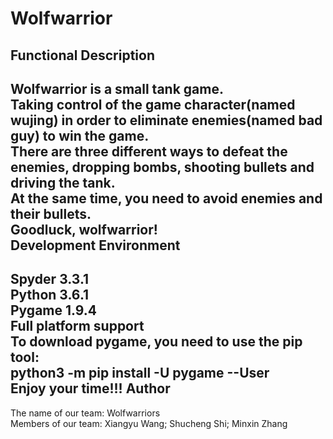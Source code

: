 Wolfwarrior
===
Functional Description
---
Wolfwarrior is a small tank game.</br>
Taking control of the game character(named wujing) in order to eliminate enemies(named bad guy) to win the game.</br>
There are three different ways to defeat the enemies, dropping bombs, shooting bullets and driving the tank.</br>
At the same time, you need to avoid enemies and their bullets.</br>
Goodluck, wolfwarrior!</br>
Development Environment
---
Spyder 3.3.1</br>
Python 3.6.1</br>
Pygame 1.9.4</br>
Full platform support</br>
To download pygame, you need to use the pip tool:</br>
python3 -m pip install -U pygame --User</br>
Enjoy your time!!!
Author
---
The name of our team: Wolfwarriors</br>
Members of our team: Xiangyu Wang; Shucheng Shi; Minxin Zhang</br>
